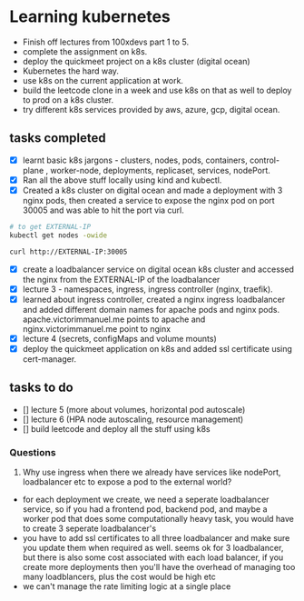 # Learning kubernetes

- Finish off lectures from 100xdevs part 1 to 5.
- complete the assignment on k8s.
- deploy the quickmeet project on a k8s cluster (digital ocean)
- Kubernetes the hard way.
- use k8s on the current application at work.
- build the leetcode clone in a week and use k8s on that as well to deploy
  to prod on a k8s cluster.
- try different k8s services provided by aws, azure, gcp, digital ocean.

## tasks completed

- [x] learnt basic k8s jargons - clusters, nodes, pods, containers, control-plane
      , worker-node, deployments, replicaset, services, nodePort.
- [x] Ran all the above stuff locally using kind and kubectl.
- [x] Created a k8s cluster on digital ocean and made a deployment with 3 nginx pods,
      then created a service to expose the nginx pod on port 30005 and
      was able to hit the port via curl.

```bash
# to get EXTERNAL-IP
kubectl get nodes -owide

curl http://EXTERNAL-IP:30005

```

- [x] create a loadbalancer service on digital ocean k8s cluster
      and accessed the nginx from the EXTERNAL-IP of the loadbalancer
- [x] lecture 3 - namespaces, ingress, ingress controller
      (nginx, traefik).
- [x] learned about ingress controller, created a nginx ingress loadbalancer and added different domain names for apache pods and nginx pods. apache.victorimmanuel.me points to apache and nginx.victorimmanuel.me point to nginx
- [x] lecture 4 (secrets, configMaps and volume mounts)
- [x] deploy the quickmeet application on k8s and added ssl certificate using cert-manager.

## tasks to do

- [] lecture 5 (more about volumes, horizontal pod autoscale)
- [] lecture 6 (HPA node autoscaling, resource management)
- [] build leetcode and deploy all the stuff using k8s

### Questions

1. Why use ingress when there we already have services like nodePort,
   loadbalancer etc to expose a pod to the external world?

- for each deployment we create, we need a seperate loadbalancer service,
  so if you had a frontend pod, backend pod,
  and maybe a worker pod that does some computationally heavy task,
  you would have to create 3 seperate loadbalancer's
- you have to add ssl certificates to all three loadbalancer
  and make sure you update them when required as well. seems ok for 3 loadbalancer,
  but there is also some cost associated with each load balancer,
  if you create more deployments then you'll have the overhead of managing
  too many loadblancers, plus the cost would be high etc
- we can't manage the rate limiting logic at a single place
